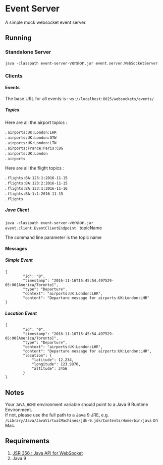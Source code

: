 # Event Server

A simple mock websocket event server.

## Running

### Standalone Server

`java -classpath event-server-`version`.jar event.server.WebSocketServer`

### Clients

#### Events

The base URL for all events is : `ws://localhost:8025/websockets/events/`

##### Topics

Here are all the airport topics :

. `airports:UK:London:LHR`  
. `airports:UK:London:GTW`  
. `airports:UK:London:LTN`  
. `airports:France:Peris:CDG`  
. `airports:UK:London`  
. `airports`

Here are all the flight topics :

. `flights:BA:123:1:2016-11-15`  
. `flights:BA:123:2:2016-11-15`  
. `flights:BA:123:1:2016-11-16`  
. `flights:BA:1:1:2016-11-15`  
. `flights`

##### Java Client

`java -classpath event-server-`version`.jar event.client.EventClientEndpoint ` topicName

The command line parameter is the topic name

#### Messages

##### Simple Event

````
{
       	"id": "0",
       	"timestamp": "2016-11-16T15:45:54.497529-05:00[America/Toronto]",
       	"type": "Departure",
       	"context": "airports:UK:London:LHR",
       	"content": "Departure message for airports:UK:London:LHR"
}
````

##### Location Event

````
{
       	"id": "0",
       	"timestamp": "2016-11-16T15:45:54.497529-05:00[America/Toronto]",
       	"type": "Departure",
       	"context": "airports:UK:London:LHR",
       	"content": "Departure message for airports:UK:London:LHR",
       	"location": {
       	    "latitude": 12.234,
       	    "longitude": 123.9876,
       	    "altitude": 3456
       	}
}
````

## Notes

Your `JAVA_HOME` environment variable should point to a Java 9 Runtime Environment.  
If not, please use the full path to a Java 9 JRE, e.g. `/Library/Java/JavaVirtualMachines/jdk-9.jdk/Contents/Home/bin/java` on Mac.

## Requirements

1. [JSR 356 : Java API for WebSocket](https://jcp.org/en/jsr/detail?id=356)
2. Java 9
